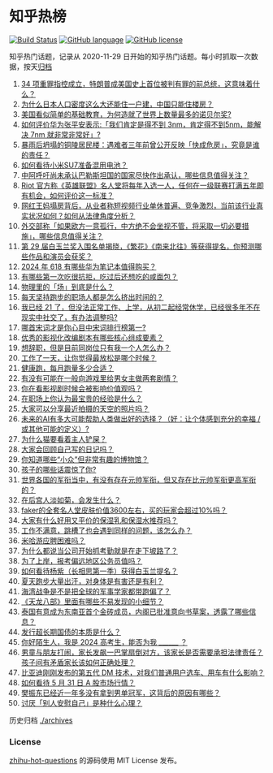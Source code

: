 # 知乎热榜
[![Build Status](https://github.com/ToWeLong/zhihu-hot-questions/workflows/CI/badge.svg)](https://github.com/ToWeLong/zhihu-hot-questions/actions)
[![GitHub language](https://img.shields.io/badge/language-golang-orange.svg)](https://golang.org/)
[![GitHub license](https://img.shields.io/github/license/ToWeLong/zhihu-hot-questions)](https://github.com/ToWeLong/zhihu-hot-questions/blob/main/LICENSE)

知乎热门话题，记录从 2020-11-29 日开始的知乎热门话题。每小时抓取一次数据，按天[归档](./archives)

<!-- BEGIN -->

1. [34 项重罪指控成立，特朗普成美国史上首位被判有罪的前总统，这意味着什么？](https://www.zhihu.com/question/657735875)
1. [为什么日本人口密度这么大还能住一户建，中国只能住楼房？](https://www.zhihu.com/question/634822885)
1. [美国看似简单的基础教育，为何造就了世界上数量最多的诺贝尔奖?](https://www.zhihu.com/question/656142101)
1. [如何评价华为张平安表示:「我们肯定是得不到 3nm，肯定得不到5nm，能解决 7nm 就非常非常好」?](https://www.zhihu.com/question/657702559)
1. [暴雨后坍塌的铜陵居民楼：遇难者三年前曾公开反映「快成危房」，究竟是谁的责任？](https://www.zhihu.com/question/657650537)
1. [如何看待小米SU7准备混用电池？](https://www.zhihu.com/question/657434966)
1. [中阿呼吁尚未承认巴勒斯坦国的国家尽快作出承认，哪些信息值得关注？](https://www.zhihu.com/question/657752915)
1. [Riot 官方称《英雄联盟》名人堂将每年入选一人，任何在一级联赛打满五年即有机会，如何评价这一标准？](https://www.zhihu.com/question/657661201)
1. [网红王妈塌房背后，从业者称短视频行业单休普遍、竞争激烈，当前该行业真实状况如何？如何从法律角度分析？](https://www.zhihu.com/question/657636922)
1. [外交部称「如果欧方一意孤行，中方绝不会坐视不管，将采取一切必要措施」，哪些信息值得关注？](https://www.zhihu.com/question/657656571)
1. [第 29 届白玉兰奖入围名单揭晓，《繁花》《南来北往》等获得提名，你预测哪些作品和演员会获奖？](https://www.zhihu.com/question/657688099)
1. [2024 年 618 有哪些华为笔记本值得购买？](https://www.zhihu.com/question/657743900)
1. [有哪些第一次吃很抗拒，吃过后还想吃的咸面包？](https://www.zhihu.com/question/657329890)
1. [物理里的「场」到底是什么？](https://www.zhihu.com/question/654063115)
1. [每天坚持跑步的职场人都是怎么挤出时间的？](https://www.zhihu.com/question/653254175)
1. [我已经 21 了，但没法正常工作、上学，从初二起经常休学，已经很多年不在现实中社交了，有办法调整吗?](https://www.zhihu.com/question/657647575)
1. [哪首宋词才是你心目中宋词排行榜第一?](https://www.zhihu.com/question/657335482)
1. [优秀的影视化改编剧本有哪些核心组成要素？](https://www.zhihu.com/question/657034197)
1. [想辞职，但是目前同岗位只有我一个人怎么办？](https://www.zhihu.com/question/657540505)
1. [工作了一天，让你觉得最放松是哪个时候？](https://www.zhihu.com/question/656963909)
1. [健康跑，每月跑量多少合适？](https://www.zhihu.com/question/657259530)
1. [有没有可能在一般向游戏里给男女主做两套剧情？](https://www.zhihu.com/question/657589688)
1. [你在看影视剧时候会被影响价值观吗？](https://www.zhihu.com/question/657033780)
1. [在职场上你认为最宝贵的经验是什么？](https://www.zhihu.com/question/657078050)
1. [大家可以分享最近拍摄的天空的照片吗？](https://www.zhihu.com/question/657592709)
1. [未来的AI有多大可能帮助人类做出好的选择？（好：让个体感到充分的幸福 /或其他可能的定义）?](https://www.zhihu.com/question/657492909)
1. [为什么猫要看着主人铲屎？](https://www.zhihu.com/question/652593763)
1. [大家会回顾自己写的日记吗？](https://www.zhihu.com/question/656239410)
1. [你知道哪些“小众”但非常有趣的博物馆？](https://www.zhihu.com/question/656010771)
1. [孩子的哪些话震惊了你?](https://www.zhihu.com/question/654367740)
1. [世界各国的军衔当中，有没有存在元帅军衔，但又存在比元帅军衔更高军衔的？](https://www.zhihu.com/question/656285097)
1. [在后宫人淡如菊，会发生什么？](https://www.zhihu.com/question/654775590)
1. [faker的全套名人堂皮肤价值3600左右，买的玩家会超过10%吗？](https://www.zhihu.com/question/657599038)
1. [大家有什么好用又平价的保湿乳和保湿水推荐吗？](https://www.zhihu.com/question/654496024)
1. [工作不满意，跳槽了也会遇到同样的问题，该怎么办？](https://www.zhihu.com/question/657024391)
1. [米哈游应聘困难吗？](https://www.zhihu.com/question/403572434)
1. [为什么都说当公司开始抓考勤就是在走下坡路了？](https://www.zhihu.com/question/657489326)
1. [为了上岸，报考偏远地区公务员值吗？](https://www.zhihu.com/question/657631209)
1. [如何看待杨紫（长相思第一季）获得白玉兰提名？](https://www.zhihu.com/question/657690290)
1. [夏天跑步大量出汗，对身体是有害还是有利？](https://www.zhihu.com/question/657258697)
1. [海湾战争是不是把全球的军事学家都带跑偏了？](https://www.zhihu.com/question/654216072)
1. [《天龙八部》里面有哪些不易发现的小细节？](https://www.zhihu.com/question/466652895)
1. [泰国有意成为东南亚首个金砖成员，内阁已批准意向书草案，透露了哪些信息？](https://www.zhihu.com/question/657559135)
1. [发行超长期国债的本质是什么？](https://www.zhihu.com/question/656539899)
1. [你好陌生人，我是 2024 高考生，能否为我  ______ ？](https://www.zhihu.com/question/657036138)
1. [男童与朋友打闹，家长发飙一巴掌扇倒对方，该家长是否需要承担法律责任？孩子间有矛盾家长该如何正确处理？](https://www.zhihu.com/question/657687326)
1. [比亚迪刚刚发布的第五代 DM 技术，对我们普通用户选车、用车有什么影响？](https://www.zhihu.com/question/657746393)
1. [如何看待 5 月 31 日 A 股市场行情？](https://www.zhihu.com/question/657739500)
1. [樊振东已经近一年多没有拿到男单冠军，这背后的原因有哪些？](https://www.zhihu.com/question/655890547)
1. [讨厌「别人安慰自己」是种什么心理？](https://www.zhihu.com/question/657492890)

<!-- END -->

历史归档 [./archives](./archives)


### License
[zhihu-hot-questions](https://github.com/towelong/zhihu-hot-questions) 的源码使用 MIT License 发布。